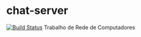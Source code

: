 # chat-server
[![Build Status](https://travis-ci.org/ralphg6/chat-server.svg?branch=master)](https://travis-ci.org/ralphg6/chat-server)
Trabalho de Rede de Computadores

